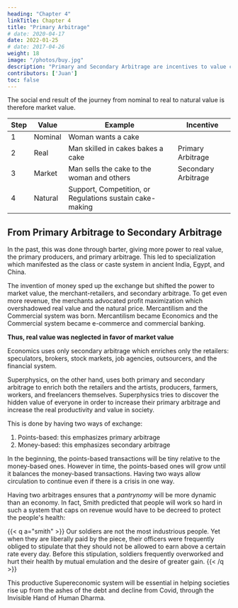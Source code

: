 ```yaml
---
heading: "Chapter 4"
linkTitle: Chapter 4
title: "Primary Arbitrage"
# date: 2020-04-17
date: 2022-01-25
# date: 2017-04-26
weight: 18
image: "/photos/buy.jpg"
description: "Primary and Secondary Arbitrage are incentives to value creation and circulation in Superphysics"
contributors: ['Juan'] 
toc: false
---
```




The social end result of the journey from nominal to real to natural value is therefore market value. 

Step | Value | Example | Incentive
--- | --- | --- | ---
1 | Nominal | Woman wants a cake |
2 | Real | Man skilled in cakes bakes a cake | Primary Arbitrage
3 | Market | Man sells the cake to the woman and others | Secondary Arbitrage
4 | Natural | Support, Competition, or Regulations sustain cake-making |  


## From Primary Arbitrage to Secondary Arbitrage 

In the past, this was done through barter, giving more power to real value, the primary producers, and primary arbitrage. This led to specialization which manifested as the class or caste system in ancient India, Egypt, and China. 

The invention of money sped up the exchange but shifted the power to market value, the merchant-retailers, and secondary arbitrage. To get even more revenue, the merchants advocated profit maximization which overshadowed real value and the natural price. Mercantilism and the Commercial system was born. Mercantilism became Economics and the Commercial system became e-commerce and commercial banking.

**Thus, real value was neglected in favor of market value**

Economics uses only secondary arbitrage which enriches only the retailers: speculators, brokers, stock markets, job agencies, outsourcers, and the financial system. 

Superphysics, on the other hand, uses both primary and secondary arbitrage to enrich both the retailers and the artists, producers, farmers, workers, and freelancers themselves. Superphysics tries to discover the hidden value of everyone in order to increase their primary arbitrage and increase the real productivity and value in society.

This is done by having two ways of exchange:
1. Points-based: this emphasizes primary arbitrage
2. Money-based: this emphasizes secondary arbitrage

In the beginning, the points-based transactions will be tiny relative to the money-based ones. However in time, the points-based ones will grow until it balances the money-based transactions. Having two ways allow circulation to continue even if there is a crisis in one way. 

Having two arbitrages ensures that a *pantrynomy* will be more dynamic than an economy. In fact, Smith predicted that people will work so hard in such a system that caps on revenue would have to be decreed to protect the people's health:

{{< q a="smith" >}}
Our soldiers are not the most industrious people. Yet when they are liberally paid by the piece, their officers were frequently obliged to stipulate that they should not be allowed to earn above a certain rate every day. Before this stipulation, soldiers frequently overworked and hurt their health by mutual emulation and the desire of greater gain.
{{< /q >}}

This productive Supereconomic system will be essential in helping societies rise up from the ashes of the debt and decline from Covid, through the Invisible Hand of Human Dharma.
